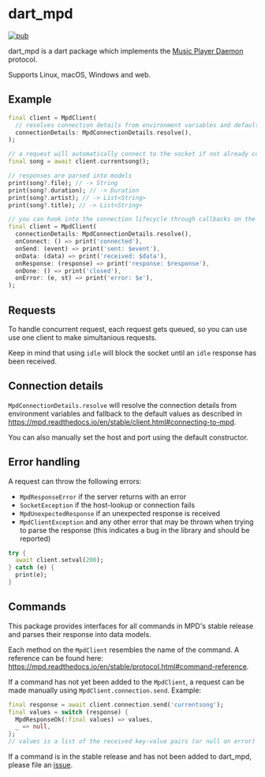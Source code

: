 # dart_mpd

[![pub](https://img.shields.io/pub/v/dart_mpd)](https://pub.dev/packages/dart_mpd)

dart_mpd is a dart package which implements the [Music Player Daemon](https://www.musicpd.org/) protocol.

Supports Linux, macOS, Windows and web.

## Example

```dart
final client = MpdClient(
  // resolves connection details from environment variables and defaults
  connectionDetails: MpdConnectionDetails.resolve(),
);

// a request will automatically connect to the socket if not already connected
final song = await client.currentsong();

// responses are parsed into models
print(song?.file); // -> String
print(song?.duration); // -> Duration
print(song?.artist); // -> List<String>
print(song?.title); // -> List<String>

// you can hook into the connection lifecycle through callbacks on the client
final client = MpdClient(
  connectionDetails: MpdConnectionDetails.resolve(),
  onConnect: () => print('connected'),
  onSend: (event) => print('sent: $event'),
  onData: (data) => print('received: $data'),
  onResponse: (response) => print('response: $response'),
  onDone: () => print('closed'),
  onError: (e, st) => print('error: $e'),
);
```

## Requests

To handle concurrent request, each request gets queued, so you can use use one client to make simultanious requests.

Keep in mind that using `idle` will block the socket until an `idle` response has been received.

## Connection details

`MpdConnectionDetails.resolve` will resolve the connection details from
environment variables and fallback to the default values as described in
https://mpd.readthedocs.io/en/stable/client.html#connecting-to-mpd.

You can also manually set the host and port using the default constructor.

## Error handling

A request can throw the following errors:
- `MpdResponseError` if the server returns with an error
- `SocketException` if the host-lookup or connection fails
- `MpdUnexpectedResponse` if an unexpected response is received
- `MpdClientException` and any other error that may be thrown when trying to parse the response
  (this indicates a bug in the library and should be reported)

```dart
try {
  await client.setval(200);
} catch (e) {
  print(e);
}
```

## Commands

This package provides interfaces for all commands in MPD's stable release and parses their response into data models.

Each method on the `MpdClient` resembles the name of the command. A reference can be found here: https://mpd.readthedocs.io/en/stable/protocol.html#command-reference.

If a command has not yet been added to the `MpdClient`, a request can be made manually using `MpdClient.connection.send`. Example:

```dart
final response = await client.connection.send('currentsong');
final values = switch (response) {
  MpdResponseOk(:final values) => values,
  _ => null,
};
// values is a list of the received key-value pairs (or null on error)
```

If a command is in the stable release and has not been added to dart_mpd, please file an [issue](https://github.com/robertodoering/twitter_api/issues).
